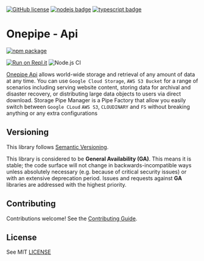 [![GitHub license](https://img.shields.io/github/license/Naereen/StrapDown.js.svg)](https://github.com/leojaimesson/typescript-package-boilerplate/blob/master/LICENSE.md)
[![nodejs badge](https://img.shields.io/badge/type-nodejs-green.svg)](https://nodejs.org/en/)
[![typescript badge](https://img.shields.io/badge/type-typescript-blue.svg)](https://www.typescriptlang.org/)

# Onepipe - Api

[![npm package](https://nodei.co/npm/onepipe-api.png?downloads=true&downloadRank=true&stars=true)](https://nodei.co/npm/onepipe-api/)

[![Run on Repl.it](https://repl.it/badge/github/9trocode/onepipe-api)](https://repl.it/github/9trocode/onepipe-api)
![Node.js CI](https://github.com/9trocode/onepipe-api/workflows/Node.js%20CI/badge.svg?branch=master)

[Onepipe Api](https://www.npmjs.com/package/onepipe-api) allows world-wide
storage and retrieval of any amount of data at any time. You can use `Google
Cloud Storage`, `AWS S3 Bucket` for a range of scenarios including serving website content,
storing data for archival and disaster recovery, or distributing large data
objects to users via direct download. Storage Pipe Manager is a Pipe Factory that allow you easily switch between `Google CLoud` `AWS S3`, `CLOUDINARY` and `FS` without breaking anything or any extra configurations


## Versioning

This library follows [Semantic Versioning](http://semver.org/).


This library is considered to be **General Availability (GA)**. This means it
is stable; the code surface will not change in backwards-incompatible ways
unless absolutely necessary (e.g. because of critical security issues) or with
an extensive deprecation period. Issues and requests against **GA** libraries
are addressed with the highest priority.


## Contributing

Contributions welcome! See the [Contributing Guide](https://github.com/9trocode/onepipe-api/blob/master/CONTRIBUTING.md).

## License

See MIT [LICENSE](https://github.com/9trocode/onepipe-api/blob/master/LICENSE)


